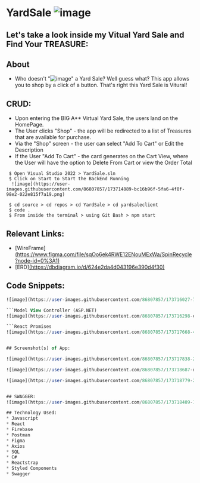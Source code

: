 # YardSale ![image](https://user-images.githubusercontent.com/86807857/173708386-fcf4aaaf-bec2-4e6f-9c71-152b2f25c9a0.png)

## Let's take a look inside my Vitual Yard Sale and Find Your TREASURE: 

## About
* Who doesn't "![image](https://user-images.githubusercontent.com/86807857/173709583-83c03829-d244-4aa6-920c-fb4de45b4abd.png)" a Yard Sale? Well guess what? This app allows you to shop by a click of a button. That's right this Yard Sale is Vitural! 

## CRUD:
* Upon entering the BIG A** Virtual Yard Sale, the users land on the HomePage.
* The User clicks "Shop" - the app will be redirected to a list of Treasures that are available for purchase.
* Via the "Shop" screen - the user can select "Add To Cart" or Edit the Description 
* If the User "Add To Cart" - the card generates on the Cart View, where the User will have the option to Delete From Cart or view the Order Total 

```To Start the BackEnd 
 $ Open Visual Studio 2022 > YardSale.sln  
 $ Click on Start to Start the BackEnd Running 
  ![image](https://user-images.githubusercontent.com/86807857/173714889-bc16b96f-5fa6-4f8f-98e2-022e815f7a19.png)
```

```To Get Started on the Front End 
 $ cd source > cd repos > cd YardSale > cd yardsaleclient 
 $ code . 
 $ From inside the terminal > using Git Bash > npm start 
```
## Relevant Links:
* [WireFrame][(https://www.figma.com/file/sqOo6ek4RWE12ENouMExWa/SpinRecycle?node-id=0%3A1)](https://docs.google.com/presentation/d/1sINExrkBkwP-WQGS0gL8Kd_pi_1_iLDcKemoJ__3Spk/edit#slide=id.g12c3086e1c7_0_184)
*  [ERD][(https://dbdiagram.io/d/624e2da4d043196e390d4f30)](https://dbdiagram.io/d/628460877f945876b63b6290)

## Code Snippets:

```SQL Server 
![image](https://user-images.githubusercontent.com/86807857/173716027-719c9c75-90df-4566-b87b-3f802513c035.png)

```Model View Controller (ASP.NET)
![image](https://user-images.githubusercontent.com/86807857/173716298-c7f8318f-da67-492b-be07-04084229a1f5.png)

```React Promises 
![image](https://user-images.githubusercontent.com/86807857/173717668-405f8c47-33fc-4a62-aac6-081057419fb0.png)


## Screenshot(s) of App:

![image](https://user-images.githubusercontent.com/86807857/173717838-29947627-aee2-4416-8038-d9aad2dc3166.png)

![image](https://user-images.githubusercontent.com/86807857/173718687-d4dd5e31-e8b3-4494-aa77-5c31c0e09e01.png)

![image](https://user-images.githubusercontent.com/86807857/173718779-2180e2fc-341d-43c6-aad5-5a0e9cce45e8.png)


## SWAGGER: 
![image](https://user-images.githubusercontent.com/86807857/173718409-17a75043-a907-4164-95a6-ab542dd57c80.png)

## Technology Used:
* Javascript
* React
* Firebase
* Postman
* Figma
* Axios
* SQL
* C#
* Reactstrap
* Styled Components
* Swagger
